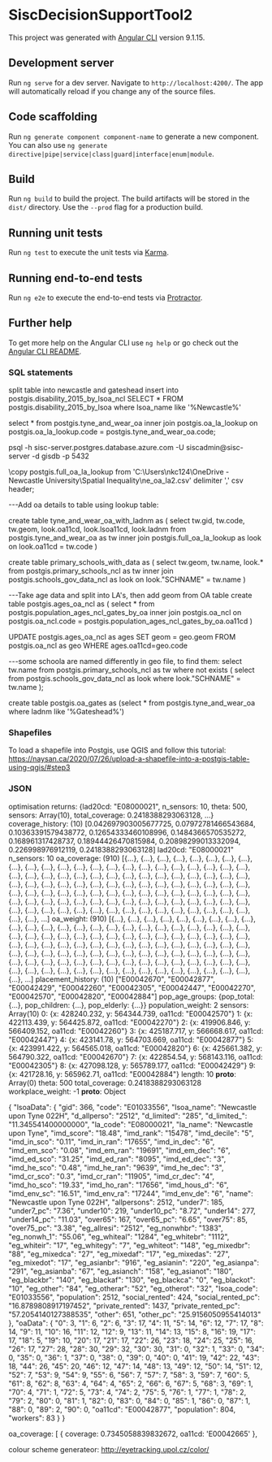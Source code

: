 # SiscDecisionSupportTool2

This project was generated with [Angular CLI](https://github.com/angular/angular-cli) version 9.1.15.

## Development server

Run `ng serve` for a dev server. Navigate to `http://localhost:4200/`. The app will automatically reload if you change any of the source files.

## Code scaffolding

Run `ng generate component component-name` to generate a new component. You can also use `ng generate directive|pipe|service|class|guard|interface|enum|module`.

## Build

Run `ng build` to build the project. The build artifacts will be stored in the `dist/` directory. Use the `--prod` flag for a production build.

## Running unit tests

Run `ng test` to execute the unit tests via [Karma](https://karma-runner.github.io).

## Running end-to-end tests

Run `ng e2e` to execute the end-to-end tests via [Protractor](http://www.protractortest.org/).

## Further help

To get more help on the Angular CLI use `ng help` or go check out the [Angular CLI README](https://github.com/angular/angular-cli/blob/master/README.md).

### SQL statements
 split table into newcastle and gateshead
insert into postgis.disability_2015_by_lsoa_ncl SELECT * FROM postgis.disability_2015_by_lsoa where lsoa_name like '%Newcastle%'


select *
from postgis.tyne_and_wear_oa
inner join postgis.oa_la_lookup
on postgis.oa_la_lookup.code = postgis.tyne_and_wear_oa.code;


psql -h sisc-server.postgres.database.azure.com -U siscadmin@sisc-server -d gisdb -p 5432

\copy postgis.full_oa_la_lookup from 'C:\Users\nkc124\OneDrive - Newcastle University\Spatial Inequality\ne_oa_la2.csv' delimiter ',' csv header;



---Add oa details to table using lookup table:

create table tyne_and_wear_oa_with_ladnm as (
	select tw.gid, tw.code, tw.geom, look.oa11cd, look.lsoa11cd, look.ladnm
from postgis.tyne_and_wear_oa as tw
inner join postgis.full_oa_la_lookup as look
on look.oa11cd = tw.code
)


create table primary_schools_with_data as (
	select tw.geom, tw.name, look.*
from postgis.primary_schools_ncl as tw
inner join postgis.schools_gov_data_ncl as look
on look."SCHNAME" = tw.name
)

---Take age data and split into LA's, then add geom from OA table
create table postgis.ages_oa_ncl as (
	select *
from postgis.population_ages_ncl_gates_by_oa
inner join postgis.oa_ncl
on postgis.oa_ncl.code = postgis.population_ages_ncl_gates_by_oa.oa11cd
)

UPDATE postgis.ages_oa_ncl as ages
SET    geom = geo.geom
FROM   postgis.oa_ncl as geo
WHERE  ages.oa11cd=geo.code


---some schoola are named differently in geo file, to find them:
select tw.name
from postgis.primary_schools_ncl as tw
where not exists (
	select
	from postgis.schools_gov_data_ncl as look
	where look."SCHNAME" = tw.name
);

create table postgis.oa_gates as (select * from postgis.tyne_and_wear_oa where ladnm like '%Gateshead%')


### Shapefiles
To load a shapefile into Postgis, use QGIS and follow this tutorial: https://naysan.ca/2020/07/26/upload-a-shapefile-into-a-postgis-table-using-qgis/#step3


### JSON

optimisation returns:
{lad20cd: "E08000021", n_sensors: 10, theta: 500, sensors: Array(10), total_coverage: 0.2418388293063128, …}
coverage_history: (10) [0.042697903005677725, 0.07972781466543684, 0.10363391579438772, 0.12654333460108996, 0.1484366570535272, 0.168961317428737, 0.18944426470815984, 0.20898299013332094, 0.226998976912119, 0.2418388293063128]
lad20cd: "E08000021"
n_sensors: 10
oa_coverage: (910) [{…}, {…}, {…}, {…}, {…}, {…}, {…}, {…}, {…}, {…}, {…}, {…}, {…}, {…}, {…}, {…}, {…}, {…}, {…}, {…}, {…}, {…}, {…}, {…}, {…}, {…}, {…}, {…}, {…}, {…}, {…}, {…}, {…}, {…}, {…}, {…}, {…}, {…}, {…}, {…}, {…}, {…}, {…}, {…}, {…}, {…}, {…}, {…}, {…}, {…}, {…}, {…}, {…}, {…}, {…}, {…}, {…}, {…}, {…}, {…}, {…}, {…}, {…}, {…}, {…}, {…}, {…}, {…}, {…}, {…}, {…}, {…}, {…}, {…}, {…}, {…}, {…}, {…}, {…}, {…}, {…}, {…}, {…}, {…}, {…}, {…}, {…}, {…}, {…}, {…}, {…}, {…}, {…}, {…}, {…}, {…}, {…}, {…}, {…}, {…}, …]
oa_weight: (910) [{…}, {…}, {…}, {…}, {…}, {…}, {…}, {…}, {…}, {…}, {…}, {…}, {…}, {…}, {…}, {…}, {…}, {…}, {…}, {…}, {…}, {…}, {…}, {…}, {…}, {…}, {…}, {…}, {…}, {…}, {…}, {…}, {…}, {…}, {…}, {…}, {…}, {…}, {…}, {…}, {…}, {…}, {…}, {…}, {…}, {…}, {…}, {…}, {…}, {…}, {…}, {…}, {…}, {…}, {…}, {…}, {…}, {…}, {…}, {…}, {…}, {…}, {…}, {…}, {…}, {…}, {…}, {…}, {…}, {…}, {…}, {…}, {…}, {…}, {…}, {…}, {…}, {…}, {…}, {…}, {…}, {…}, {…}, {…}, {…}, {…}, {…}, {…}, {…}, {…}, {…}, {…}, {…}, {…}, {…}, {…}, {…}, {…}, {…}, {…}, …]
placement_history: (10) ["E00042670", "E00042877", "E00042429", "E00042260", "E00042305", "E00042447", "E00042270", "E00042570", "E00042820", "E00042884"]
pop_age_groups: {pop_total: {…}, pop_children: {…}, pop_elderly: {…}}
population_weight: 2
sensors: Array(10)
0: {x: 428240.232, y: 564344.739, oa11cd: "E00042570"}
1: {x: 422113.439, y: 564425.872, oa11cd: "E00042270"}
2: {x: 419906.846, y: 566409.152, oa11cd: "E00042260"}
3: {x: 425187.717, y: 566668.617, oa11cd: "E00042447"}
4: {x: 423141.78, y: 564703.669, oa11cd: "E00042877"}
5: {x: 423991.422, y: 564565.018, oa11cd: "E00042820"}
6: {x: 425661.382, y: 564790.322, oa11cd: "E00042670"}
7: {x: 422854.54, y: 568143.116, oa11cd: "E00042305"}
8: {x: 427098.128, y: 565789.177, oa11cd: "E00042429"}
9: {x: 421728.16, y: 565962.71, oa11cd: "E00042884"}
length: 10
__proto__: Array(0)
theta: 500
total_coverage: 0.2418388293063128
workplace_weight: -1
__proto__: Object



{
  "lsoaData": {
    "gid": 366,
    "code": "E01033556",
    "lsoa_name": "Newcastle upon Tyne 022H",
    "d_allperso": "2512",
    "d_limited": "285",
    "d_limited_": "11.345541400000000",
    "la_code": "E08000021",
    "la_name": "Newcastle upon Tyne",
    "imd_score": "18.48",
    "imd_rank": "15478",
    "imd_decile": "5",
    "imd_in_sco": "0.11",
    "imd_in_ran": "17655",
    "imd_in_dec": "6",
    "imd_em_sco": "0.08",
    "imd_em_ran": "19691",
    "imd_em_dec": "6",
    "imd_ed_sco": "31.25",
    "imd_ed_ran": "8095",
    "imd_ed_dec": "3",
    "imd_he_sco": "0.48",
    "imd_he_ran": "9639",
    "imd_he_dec": "3",
    "imd_cr_sco": "0.3",
    "imd_cr_ran": "11905",
    "imd_cr_dec": "4",
    "imd_ho_sco": "19.33",
    "imd_ho_ran": "17656",
    "imd_hous_d": "6",
    "imd_env_sc": "16.51",
    "imd_env_ra": "17244",
    "imd_env_de": "6",
    "name": "Newcastle upon Tyne 022H",
    "allpersons": 2512,
    "under7": 185,
    "under7_pc": "7.36",
    "under10": 219,
    "under10_pc": "8.72",
    "under14": 277,
    "under14_pc": "11.03",
    "over65": 167,
    "over65_pc": "6.65",
    "over75": 85,
    "over75_pc": "3.38",
    "eg_allresi": "2512",
    "eg_nonwhbr": "1383",
    "eg_nonwh_1": "55.06",
    "eg_whiteal": "1284",
    "eg_whitebr": "1112",
    "eg_whiteir": "17",
    "eg_whitegy": "7",
    "eg_whiteot": "148",
    "eg_mixedbr": "88",
    "eg_mixedca": "27",
    "eg_mixedaf": "17",
    "eg_mixedas": "27",
    "eg_mixedot": "17",
    "eg_asianbr": "916",
    "eg_asianin": "220",
    "eg_asianpa": "291",
    "eg_asianba": "67",
    "eg_asianch": "158",
    "eg_asianot": "180",
    "eg_blackbr": "140",
    "eg_blackaf": "130",
    "eg_blackca": "0",
    "eg_blackot": "10",
    "eg_other": "84",
    "eg_otherar": "52",
    "eg_otherot": "32",
    "lsoa_code": "E01033556",
    "population": 2512,
    "social_rented": 424,
    "social_rented_pc": "16.8789808917197452",
    "private_rented": 1437,
    "private_rented_pc": "57.2054140127388535",
    "other": 651,
    "other_pc": "25.9156050955414013"
  },
  "oaData": {
    "0": 3,
    "1": 6,
    "2": 6,
    "3": 17,
    "4": 11,
    "5": 14,
    "6": 12,
    "7": 17,
    "8": 14,
    "9": 11,
    "10": 16,
    "11": 12,
    "12": 9,
    "13": 11,
    "14": 13,
    "15": 8,
    "16": 19,
    "17": 17,
    "18": 5,
    "19": 10,
    "20": 17,
    "21": 17,
    "22": 26,
    "23": 18,
    "24": 25,
    "25": 16,
    "26": 17,
    "27": 28,
    "28": 30,
    "29": 32,
    "30": 30,
    "31": 0,
    "32": 1,
    "33": 0,
    "34": 0,
    "35": 0,
    "36": 1,
    "37": 0,
    "38": 0,
    "39": 0,
    "40": 0,
    "41": 19,
    "42": 22,
    "43": 18,
    "44": 26,
    "45": 20,
    "46": 12,
    "47": 14,
    "48": 13,
    "49": 12,
    "50": 14,
    "51": 12,
    "52": 7,
    "53": 9,
    "54": 9,
    "55": 6,
    "56": 7,
    "57": 7,
    "58": 3,
    "59": 7,
    "60": 5,
    "61": 8,
    "62": 8,
    "63": 4,
    "64": 4,
    "65": 2,
    "66": 6,
    "67": 5,
    "68": 3,
    "69": 1,
    "70": 4,
    "71": 1,
    "72": 5,
    "73": 4,
    "74": 2,
    "75": 5,
    "76": 1,
    "77": 1,
    "78": 2,
    "79": 2,
    "80": 0,
    "81": 1,
    "82": 0,
    "83": 0,
    "84": 0,
    "85": 1,
    "86": 0,
    "87": 1,
    "88": 0,
    "89": 2,
    "90": 0,
    "oa11cd": "E00042877",
    "population": 804,
    "workers": 83
  }
}

   oa_coverage: [
        {
          coverage: 0.7345058839832672,
          oa11cd: 'E00042665'
        },


colour scheme generateor: http://eyetracking.upol.cz/color/
